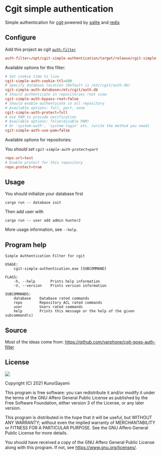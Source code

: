 # Cgit simple authentication

Simple authentication for [cgit](https://wiki.archlinux.org/title/Cgit) powered by [sqlite](https://wiki.archlinux.org/title/SQLite) and [redis](https://wiki.archlinux.org/title/Redis)

## Configure

Add this project as cgit [`auth-filter`](https://man.archlinux.org/man/cgitrc.5#FILTER_API)

```conf
auth-filter=/opt/cgit-simple-authentication/target/release/cgit-simple-authentication
```

Available options for this filter:

```conf
# Set cookie time to live
cgit-simple-auth-cookie-ttl=600
# Specify database location (Default is /etc/cgit/auth.db) 
cgit-simple-auth-database=/etc/cgit/auth.db
# Should authenticate in repositories root view
cgit-simple-auth-bypass-root=false
# Should enable authenticate in all repository
# Available options: full, part, none
cgit-simple-auth-protect=full
# Use PAM to provide verification
# Available options: false(disable PAM)
# Or 'system-auth', 'system-login' etc. (write the method you need)
cgit-simple-auth-use-pam=false
```

Available options for repositories:

_You should set `cgit-simple-auth-protect=part`_

```conf
repo.url=test
# Enable protect for this repository
repo.protect=true
```

## Usage

You should initialize your database first

```shell
cargo run -- database init
```

Then add user with

```shell
cargo run -- user add admin hunter2
```

More usage information, see `--help`.

## Program help

```plain
Simple Authentication Filter for cgit

USAGE:
    cgit-simple-authentication.exe [SUBCOMMAND]

FLAGS:
    -h, --help       Prints help information
    -V, --version    Prints version information

SUBCOMMANDS:
    database    Database rated commands
    repo        Repository ACL rated commands
    user        Users rated commands
    help        Prints this message or the help of the given subcommand(s)
```

## Source

Most of the ideas come from: https://github.com/varphone/cgit-gogs-auth-filter

## License

[![](https://www.gnu.org/graphics/agplv3-155x51.png)](https://www.gnu.org/licenses/agpl-3.0.txt)

Copyright (C) 2021 KunoiSayami

This program is free software: you can redistribute it and/or modify it under the terms of the GNU Affero General Public License as published by the Free Software Foundation, either version 3 of the License, or any later version.

This program is distributed in the hope that it will be useful, but WITHOUT ANY WARRANTY; without even the implied warranty of MERCHANTABILITY or FITNESS FOR A PARTICULAR PURPOSE. See the GNU Affero General Public License for more details.

You should have received a copy of the GNU Affero General Public License along with this program. If not, see <https://www.gnu.org/licenses/>.
